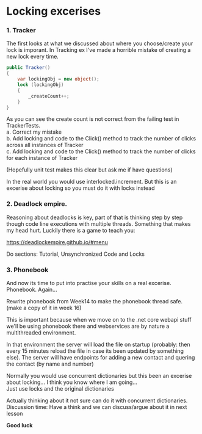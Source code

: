 # Locking excerises

### 1. Tracker
The first looks at what we discussed about where you choose/create your lock is imporant.
In Tracking ex I've made a horrible mistake of creating a new lock every time.
```csharp
public Tracker()
{
    var lockingObj = new object();
    lock (lockingObj)
    {
        _createCount++;
    }
}
```
As you can see the create count is not correct from the failing test in TrackerTests.  
a. Correct my mistake  
b. Add locking and code to the Click() method to track the number of clicks across all instances of Tracker  
c. Add locking and code to the Click() method to track the number of clicks for each instance of Tracker 

(Hopefully unit test makes this clear but ask me if have questions)

In the real world you would use interlocked.increment. But this is an excerise about locking so you must do it with locks instead

### 2. Deadlock empire.

Reasoning about deadlocks is key, part of that is thinking step by step though code line executions with multiple threads. Something that makes my head hurt. Luckily there is a game to teach you:

https://deadlockempire.github.io/#menu

Do sections: Tutorial, Unsynchronized Code and Locks


### 3. Phonebook
And now its time to put into practise your skills on a real excerise. Phonebook. Again...

Rewrite phonebook from Week14 to make the phonebook thread safe. (make a copy of it in week 16)

This is important because when we move on to the .net core webapi stuff we'll be using phonebook there and webservices are by nature a multithreaded environment.

In that environment the server will load the file on startup (probably: then every 15 minutes reload the file in case its been updated by something else). The server will have endpoints for adding a new contact and quering the contact (by name and number)

Normally you would use concurrent dictionaries but this been an excerise about locking... I think you know where I am going...  
Just use locks and the original dictionaries

Actually thinking about it not sure can do it with concurrent dictionaries. Discussion time: Have a think and we can discuss/argue about it in next lesson

**Good luck**
